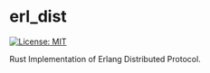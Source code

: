 erl_dist
========

[![License: MIT](https://img.shields.io/badge/license-MIT-blue.svg)](LICENSE)

Rust Implementation of Erlang Distributed Protocol.
